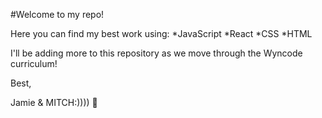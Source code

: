 #Welcome to my repo!

Here you can find my best work using:
*JavaScript
*React
*CSS
*HTML

I'll be adding more to this repository as we move through the Wyncode curriculum!

Best,

Jamie & MITCH:)))) 🥂
